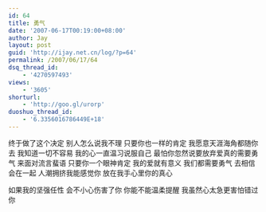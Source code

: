 ```yaml
---
id: 64
title: 勇气
date: '2007-06-17T00:19:00+08:00'
author: Jay
layout: post
guid: 'http://ijay.net.cn/log/?p=64'
permalink: /2007/06/17/64
dsq_thread_id:
    - '4270597493'
views:
    - '3605'
shorturl:
    - 'http://goo.gl/urorp'
duoshuo_thread_id:
    - '6.3356016786449E+18'
---
```


终于做了这个决定
别人怎么说我不理
只要你也一样的肯定
我愿意天涯海角都随你去
我知道一切不容易
我的心一直温习说服自己
最怕你忽然说要放弃爱真的需要勇气
来面对流言蜚语
只要你一个眼神肯定
我的爱就有意义
我们都需要勇气
去相信会在一起
人潮拥挤我能感觉你
放在我手心里你的真心

如果我的坚强任性
会不小心伤害了你
你能不能温柔提醒
我虽然心太急更害怕错过你